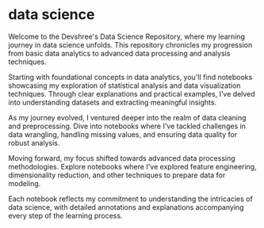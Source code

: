 # data science
Welcome to the Devshree's Data Science Repository, where my learning journey in data science unfolds. This repository chronicles my progression from basic data analytics to advanced data processing and analysis techniques.

Starting with foundational concepts in data analytics, you'll find notebooks showcasing my exploration of statistical analysis and data visualization techniques. Through clear explanations and practical examples, I've delved into understanding datasets and extracting meaningful insights.

As my journey evolved, I ventured deeper into the realm of data cleaning and preprocessing. Dive into notebooks where I've tackled challenges in data wrangling, handling missing values, and ensuring data quality for robust analysis.

Moving forward, my focus shifted towards advanced data processing methodologies. Explore notebooks where I've explored feature engineering, dimensionality reduction, and other techniques to prepare data for modeling.

Each notebook reflects my commitment to understanding the intricacies of data science, with detailed annotations and explanations accompanying every step of the learning process. 
